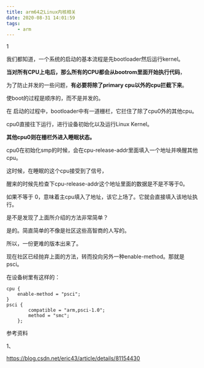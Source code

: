 ```yaml
---
title: arm64之Linux内核相关
date: 2020-08-31 14:01:59
tags:
	- arm
---
```


1

我们都知道，一个系统的启动的基本流程是先bootloader然后运行kernel。

**当对所有CPU上电后，那么所有的CPU都会从bootrom里面开始执行代码**，

为了防止并发的一些问题，**有必要将除了primary cpu以外的cpu拦截下来**。

使boot的过程是顺序的，而不是并发的。

在 启动的过程中，bootloader中有一道栅栏，它拦住了除了cpu0外的其他cpu。

cpu0直接往下运行，进行设备初始化以及运行Linux Kernel。

**其他cpu0则在栅栏外进入睡眠状态。**

cpu0在初始化smp的时候，会在cpu-release-addr里面填入一个地址并唤醒其他 cpu。

这时候，在睡眠的这个cpu接受到了信号，

醒来的时候先检查下cpu-release-addr这个地址里面的数据是不是不等于0。

如果不等于 0，意味着主cpu填入了地址，该它上场了。它就会直接填入该地址执行。

是不是发现了上面所介绍的方法非常简单？

是的。简直简单的不像是社区这些高智商的人写的。

所以，一份更难的版本出来了。

现在社区已经抛弃上面的方法，转而投向另外一种enable-method。那就是psci。

在设备树里有这样的：

```
cpu {
	enable-method = "psci";
}
psci {
		compatible = "arm,psci-1.0";
		method = "smc";
	};
```



参考资料

1、

https://blog.csdn.net/eric43/article/details/81154430